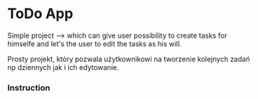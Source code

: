 # ToDo App
Simple project --> which can give user possibility to create tasks for himselfe and let's the user to edit the tasks as his will.

Prosty projekt, który pozwala użytkownikowi na tworzenie kolejnych zadań np dziennych jak i ich edytowanie.

### Instruction

